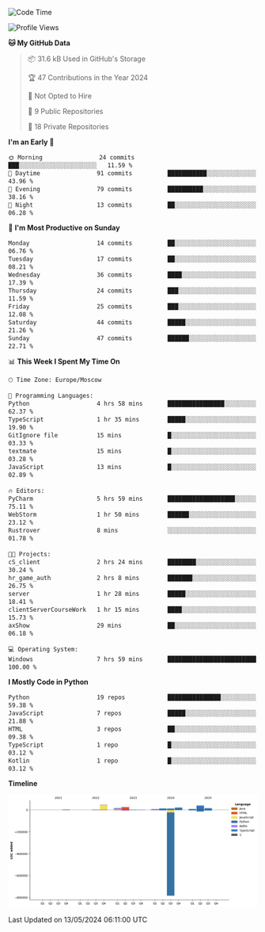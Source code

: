 <!--START_SECTION:waka-->
![Code Time](http://img.shields.io/badge/Code%20Time-324%20hrs%2027%20mins-blue)

![Profile Views](http://img.shields.io/badge/Profile%20Views-0-blue)

**🐱 My GitHub Data** 

> 📦 31.6 kB Used in GitHub's Storage 
 > 
> 🏆 47 Contributions in the Year 2024
 > 
> 🚫 Not Opted to Hire
 > 
> 📜 9 Public Repositories 
 > 
> 🔑 18 Private Repositories 
 > 
**I'm an Early 🐤** 

```text
🌞 Morning                24 commits          ███░░░░░░░░░░░░░░░░░░░░░░   11.59 % 
🌆 Daytime                91 commits          ███████████░░░░░░░░░░░░░░   43.96 % 
🌃 Evening                79 commits          ██████████░░░░░░░░░░░░░░░   38.16 % 
🌙 Night                  13 commits          ██░░░░░░░░░░░░░░░░░░░░░░░   06.28 % 
```
📅 **I'm Most Productive on Sunday** 

```text
Monday                   14 commits          ██░░░░░░░░░░░░░░░░░░░░░░░   06.76 % 
Tuesday                  17 commits          ██░░░░░░░░░░░░░░░░░░░░░░░   08.21 % 
Wednesday                36 commits          ████░░░░░░░░░░░░░░░░░░░░░   17.39 % 
Thursday                 24 commits          ███░░░░░░░░░░░░░░░░░░░░░░   11.59 % 
Friday                   25 commits          ███░░░░░░░░░░░░░░░░░░░░░░   12.08 % 
Saturday                 44 commits          █████░░░░░░░░░░░░░░░░░░░░   21.26 % 
Sunday                   47 commits          ██████░░░░░░░░░░░░░░░░░░░   22.71 % 
```


📊 **This Week I Spent My Time On** 

```text
🕑︎ Time Zone: Europe/Moscow

💬 Programming Languages: 
Python                   4 hrs 58 mins       ████████████████░░░░░░░░░   62.37 % 
TypeScript               1 hr 35 mins        █████░░░░░░░░░░░░░░░░░░░░   19.90 % 
GitIgnore file           15 mins             █░░░░░░░░░░░░░░░░░░░░░░░░   03.33 % 
textmate                 15 mins             █░░░░░░░░░░░░░░░░░░░░░░░░   03.28 % 
JavaScript               13 mins             █░░░░░░░░░░░░░░░░░░░░░░░░   02.89 % 

🔥 Editors: 
PyCharm                  5 hrs 59 mins       ███████████████████░░░░░░   75.11 % 
WebStorm                 1 hr 50 mins        ██████░░░░░░░░░░░░░░░░░░░   23.12 % 
Rustrover                8 mins              ░░░░░░░░░░░░░░░░░░░░░░░░░   01.78 % 

🐱‍💻 Projects: 
cS_client                2 hrs 24 mins       ████████░░░░░░░░░░░░░░░░░   30.24 % 
hr_game_auth             2 hrs 8 mins        ███████░░░░░░░░░░░░░░░░░░   26.75 % 
server                   1 hr 28 mins        █████░░░░░░░░░░░░░░░░░░░░   18.41 % 
clientServerCourseWork   1 hr 15 mins        ████░░░░░░░░░░░░░░░░░░░░░   15.73 % 
axShow                   29 mins             ██░░░░░░░░░░░░░░░░░░░░░░░   06.18 % 

💻 Operating System: 
Windows                  7 hrs 59 mins       █████████████████████████   100.00 % 
```

**I Mostly Code in Python** 

```text
Python                   19 repos            ███████████████░░░░░░░░░░   59.38 % 
JavaScript               7 repos             █████░░░░░░░░░░░░░░░░░░░░   21.88 % 
HTML                     3 repos             ██░░░░░░░░░░░░░░░░░░░░░░░   09.38 % 
TypeScript               1 repo              █░░░░░░░░░░░░░░░░░░░░░░░░   03.12 % 
Kotlin                   1 repo              █░░░░░░░░░░░░░░░░░░░░░░░░   03.12 % 
```



**Timeline**

![Lines of Code chart](https://raw.githubusercontent.com/adlemx/adlemx/main/assets/bar_graph.png)


 Last Updated on 13/05/2024 06:11:00 UTC
<!--END_SECTION:waka-->
